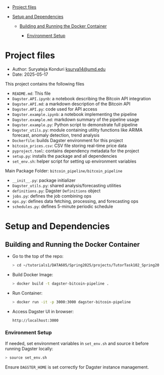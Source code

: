 <!-- toc -->

* [Project files](#project-files)
* [Setup and Dependencies](#setup-and-dependencies)

  * [Building and Running the Docker Container](#building-and-running-the-docker-container)

    * [Environment Setup](#environment-setup)

<!-- tocstop -->

# Project files

* Author: Suryateja Konduri [ksurya14@umd.edu](mailto:ksurya14@umd.edu)
* Date: 2025-05-17

This project contains the following files

* `README.md`: This file
* `Dagster.API.ipynb`: a notebook describing the Bitcoin API integration
* `Dagster.API.md`: a markdown description of the Bitcoin API
* `Dagster.API.py`: code used for API access
* `Dagster.example.ipynb`: a notebook implementing the pipeline
* `Dagster.example.md`: markdown summary of the pipeline usage
* `Dagster.example.py`: Python script to demonstrate full pipeline
* `Dagster_utils.py`: module containing utility functions like ARIMA forecast, anomaly detection, trend analysis
* `Dockerfile`: builds Dagster environment for this project
* `bitcoin_prices.csv`: CSV file storing real-time price data
* `pyproject.toml`: contains dependency metadata for the project
* `setup.py`: installs the package and all dependencies
* `set_env.sh`: helper script for setting up environment variables

Main Package Folder: `bitcoin_pipeline/bitcoin_pipeline`

* `__init__.py`: package initializer
* `Dagster_utils.py`: shared analysis/forecasting utilities
* `definitions.py`: Dagster `Definitions` object
* `jobs.py`: defines the job combining ops
* `ops.py`: defines data fetching, processing, and forecasting ops
* `schedules.py`: defines 5-minute periodic schedule

# Setup and Dependencies

## Building and Running the Docker Container

* Go to the top of the repo:

  ```bash
  > cd ~/tutorials1/DATA605/Spring2025/projects/TutorTask102_Spring2025_Real-time_Bitcoin_Data_Ingestion_and_Analysis_with_Dagster
  ```

* Build Docker Image:

  ```bash
  > docker build -t dagster-bitcoin-pipeline .
  ```

* Run Container:

  ```bash
  > docker run -it -p 3000:3000 dagster-bitcoin-pipeline
  ```

* Access Dagster UI in browser:

  ```
  http://localhost:3000
  ```

### Environment Setup

If needed, set environment variables in `set_env.sh` and source it before running Dagster locally:

```bash
> source set_env.sh
```

Ensure `DAGSTER_HOME` is set correctly for Dagster instance management.
